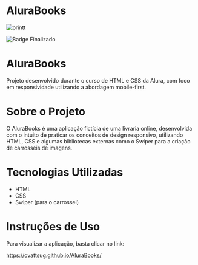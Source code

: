 # AluraBooks

![printt](https://github.com/ovattsuG/AluraBooks/assets/112031013/7c46f647-6296-4c55-89be-ec3cbbbcbb4c)


![Badge Finalizado](http://img.shields.io/static/v1?label=STATUS&message=FINALIZADO&color=BLUE&style=for-the-badge)

# AluraBooks

Projeto desenvolvido durante o curso de HTML e CSS da Alura, com foco em responsividade utilizando a abordagem mobile-first.

# Sobre o Projeto

O AluraBooks é uma aplicação fictícia de uma livraria online, desenvolvida com o intuito de praticar os conceitos de design responsivo, utilizando HTML, CSS e algumas bibliotecas externas como o Swiper para a criação de carrosséis de imagens.

# Tecnologias Utilizadas
* HTML
* CSS
* Swiper (para o carrossel)

# Instruções de Uso
Para visualizar a aplicação, basta clicar no link:

https://ovattsug.github.io/AluraBooks/

